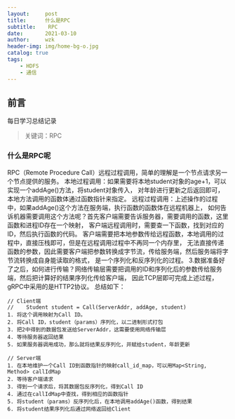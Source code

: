 ```yaml
---
layout:     post
title:      什么是RPC
subtitle:    RPC
date:       2021-03-10
author:     wzk
header-img: img/home-bg-o.jpg
catalog: true
tags:
    - HDFS
    - 通信
---
```


## 前言

每日学习总结记录



>关键词：RPC

### 什么是RPC呢
RPC（Remote Procedure Call）远程过程调用，简单的理解是一个节点请求另一个节点提供的服务。
本地过程调用：如果需要将本地student对象的age+1，可以实现一个addAge()方法，将student对象传入，
对年龄进行更新之后返回即可，本地方法调用的函数体通过函数指针来指定。
远程过程调用：上述操作的过程中，如果addAge()这个方法在服务端，执行函数的函数体在远程机器上，
如何告诉机器需要调用这个方法呢？首先客户端需要告诉服务器，需要调用的函数，这里函数和进程ID存在一个映射，
客户端远程调用时，需要查一下函数，找到对应的ID，然后执行函数的代码。
客户端需要把本地参数传给远程函数，本地调用的过程中，直接压栈即可，但是在远程调用过程中不再同一个内存里，
无法直接传递函数的参数，因此需要客户端把参数转换成字节流，传给服务端，然后服务端将字节流转换成自身能读取的格式，
是一个序列化和反序列化的过程。
3.数据准备好了之后，如何进行传输？网络传输层需要把调用的ID和序列化后的参数传给服务端，然后把计算好的结果序列化传给客户端，
因此TCP层即可完成上述过程，gRPC中采用的是HTTP2协议。
总结如下：
```
// Client端 
//    Student student = Call(ServerAddr, addAge, student)
1. 将这个调用映射为Call ID。
2. 将Call ID，student（params）序列化，以二进制形式打包
3. 把2中得到的数据包发送给ServerAddr，这需要使用网络传输层
4. 等待服务器返回结果
5. 如果服务器调用成功，那么就将结果反序列化，并赋给student，年龄更新

// Server端
1. 在本地维护一个Call ID到函数指针的映射call_id_map，可以用Map<String, Method> callIdMap
2. 等待客户端请求
3. 得到一个请求后，将其数据包反序列化，得到Call ID
4. 通过在callIdMap中查找，得到相应的函数指针
5. 将student（params）反序列化后，在本地调用addAge()函数，得到结果
6. 将student结果序列化后通过网络返回给Client
```  





 

